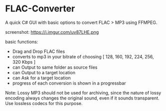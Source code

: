 # FLAC-Converter

A quick C# GUI with basic options to convert FLAC > MP3 using FFMPEG. 

screenshot:
https://i.imgur.com/uv87LHE.png

basic functions:
- Drag and Drop FLAC files
- converts to mp3 in your bitrate of choosing [ 128, 160, 192, 224, 256, 320 Kbps ] 
- can Output to same folder as source files
- can Output to a target location
- can Ask for a target location
- progress of each conversion is shown in a progressbar

Note:
Lossy MP3 should not be used for archiving, since the nature of lossy encoding always changes the original sound, even if it sounds transparent. Use lossless codecs for this purpose.
